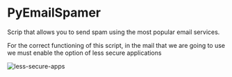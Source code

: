 # PyEmailSpamer
Scrip that allows you to send spam using the most popular email services.


For the correct functioning of this script, in the mail that we are going to use we must enable the option of less secure applications


![less-secure-apps](https://user-images.githubusercontent.com/88521894/146591503-f9e7b3e9-5243-48d4-9047-6f2a02de3766.png)
